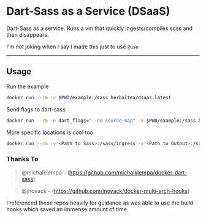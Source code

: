 # Dart-Sass as a Service (DSaaS)
Dart-Sass as a service. Runs a vm that quickly ingests/compiles scss and then disappears.
  
I'm not joking when I say I made this just to use `@use`

---

## Usage
Run the example
```sh
docker run --rm -v $PWD/example:/sass herbaltea/dsaas:latest
```
  
Send flags to dart-sass
```sh
docker run --rm -e dart_flags="--no-source-map" -v $PWD/example:/sass herbaltea/dsaas:latest
```

More specific locations is cool too
```sh
docker run --rm -v <Path to Sass>:/sass/ingress -v <Path to Output>:/sass/compiled herbaltea/dsaas:latest
```

### Thanks To
> @michalklempa - (https://github.com/michalklempa/docker-dart-sass)
  
> @jnovack - (https://github.com/jnovack/docker-multi-arch-hooks)

I referenced these repos heavily for guidance as was able to use the build hooks which saved an immense amount of time.
